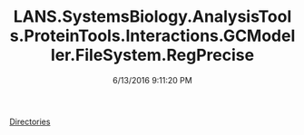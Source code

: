 ﻿---
title: LANS.SystemsBiology.AnalysisTools.ProteinTools.Interactions.GCModeller.FileSystem.RegPrecise
date: 6/13/2016 9:11:20 PM
---

[Directories](T-LANS.SystemsBiology.AnalysisTools.ProteinTools.Interactions.GCModeller.FileSystem.RegPrecise.Directories.html)
